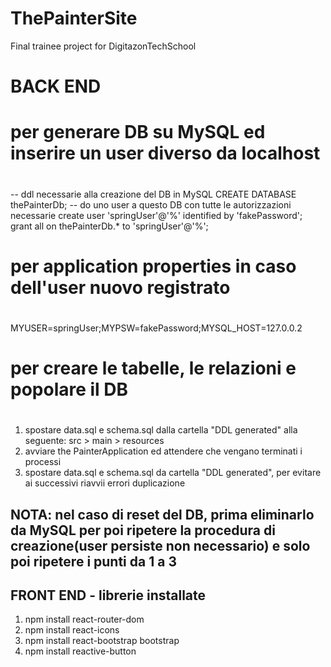 # ThePainterSite
Final trainee project for DigitazonTechSchool
##
##
##
##
##
##
##
##
# BACK END
# per generare DB su MySQL ed inserire un user diverso da localhost
# 
-- ddl necessarie alla creazione del DB in MySQL
CREATE DATABASE thePainterDb;
-- do uno user a questo DB con tutte le autorizzazioni necessarie
create user 'springUser'@'%' identified by 'fakePassword';
grant all on thePainterDb.* to 'springUser'@'%';

# per application properties in caso dell'user nuovo registrato
#
MYUSER=springUser;MYPSW=fakePassword;MYSQL_HOST=127.0.0.2

# per creare le tabelle, le relazioni e popolare il DB 
#
1) spostare data.sql e schema.sql dalla cartella "DDL generated" alla seguente:
 src > main > resources
2) avviare the PainterApplication ed attendere che vengano terminati i processi
3) spostare data.sql e schema.sql da cartella "DDL generated", per evitare ai successivi riavvii errori duplicazione
## NOTA: nel caso di reset del DB, prima eliminarlo da MySQL per poi ripetere la procedura di creazione(user persiste non necessario) e solo poi ripetere i punti da 1 a 3

## FRONT END - librerie installate ##
1) npm install react-router-dom
2) npm install react-icons
3) npm install react-bootstrap bootstrap
4) npm install reactive-button